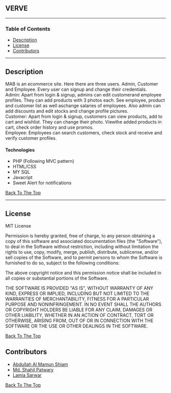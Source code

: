 ## VERVE

---
### Table of Contents

- [Description](#description)
- [License](#license)
- [Contributors](#contributors)

---

## Description

MAB  is an ecommerce  site. Here there are three users. Admin,  Customer  and Employee.  Every user can signup  and change  their credentials.  \
Admin:  Apart from  login & signup,  admins  can edit customerand employee  profiles. They  can add products with 3 photos each. See employee,  product and customer  list as well aschange  salaries of employees. Also admin  can add discounts and edit stocks and change  profile pictures. \
Customer:  Apart from  login & signup,  customers  can view products, add to cart and wishlist. They  can change  their photo.  Viewthe added products in cart, check order history  and use promos. \
Employee: Employees  can search customers,  check stock and receive and verify customer  profiles. 

#### Technologies

- PHP (Following MVC pattern)
- HTML/CSS
- MY SQL
- Javacript
- Sweet Alert for notifications

[Back To The Top](#read-me-template)

---


## License

MIT License

Permission is hereby granted, free of charge, to any person obtaining a copy
of this software and associated documentation files (the "Software"), to deal
in the Software without restriction, including without limitation the rights
to use, copy, modify, merge, publish, distribute, sublicense, and/or sell
copies of the Software, and to permit persons to whom the Software is
furnished to do so, subject to the following conditions:

The above copyright notice and this permission notice shall be included in all
copies or substantial portions of the Software.

THE SOFTWARE IS PROVIDED "AS IS", WITHOUT WARRANTY OF ANY KIND, EXPRESS OR
IMPLIED, INCLUDING BUT NOT LIMITED TO THE WARRANTIES OF MERCHANTABILITY,
FITNESS FOR A PARTICULAR PURPOSE AND NONINFRINGEMENT. IN NO EVENT SHALL THE
AUTHORS OR COPYRIGHT HOLDERS BE LIABLE FOR ANY CLAIM, DAMAGES OR OTHER
LIABILITY, WHETHER IN AN ACTION OF CONTRACT, TORT OR OTHERWISE, ARISING FROM,
OUT OF OR IN CONNECTION WITH THE SOFTWARE OR THE USE OR OTHER DEALINGS IN THE
SOFTWARE.

[Back To The Top](#read-me-template)

## Contributors

- [Abdullah Al Mamun Shiam](https://shiam-portfolio.netlify.app/)
- [Md. Shahil Patwary](https://www.facebook.com/shaisob)
- [Lamia Sarwar](https://www.facebook.com/lamia199.sarwar)

[Back To The Top](#read-me-template)
